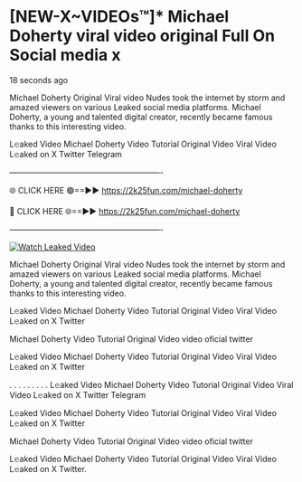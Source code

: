 # [NEW-X~VIDEOs™]* Michael Doherty viral video original Full On Social media x

18 seconds ago

Michael Doherty Original Viral video Nudes took the internet by storm and amazed viewers on various Leaked social media platforms. Michael Doherty, a young and talented digital creator, recently became famous thanks to this interesting video.

L𝚎aked Video Michael Doherty Video Tutorial Original Video Viral Video L𝚎aked on X Twitter Telegram

———————————————————-

🌐 CLICK HERE 🟢==►► https://2k25fun.com/michael-doherty

🔴 CLICK HERE 🌐==►► https://2k25fun.com/michael-doherty

———————————————————-

[![Watch Leaked Video](https://miro.medium.com/v2/resize:fit:828/format:webp/1*cilzJN44JGOrTw9NJCrNHA.gif "Watch Leaked Video")](https://2k25fun.com/michael-doherty)

Michael Doherty Original Viral video Nudes took the internet by storm and amazed viewers on various Leaked social media platforms. Michael Doherty, a young and talented digital creator, recently became famous thanks to this interesting video.

L𝚎aked Video Michael Doherty Video Tutorial Original Video Viral Video L𝚎aked on X Twitter

Michael Doherty Video Tutorial Original Video video oficial twitter

L𝚎aked Video Michael Doherty Video Tutorial Original Video Viral Video L𝚎aked on X Twitter

. . . . . . . . . L𝚎aked Video Michael Doherty Video Tutorial Original Video Viral Video L𝚎aked on X Twitter Telegram

L𝚎aked Video Michael Doherty Video Tutorial Original Video Viral Video L𝚎aked on X Twitter

Michael Doherty Video Tutorial Original Video video oficial twitter

L𝚎aked Video Michael Doherty Video Tutorial Original Video Viral Video L𝚎aked on X Twitter.